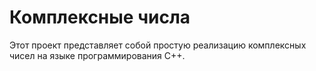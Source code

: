 # Комплексные числа
Этот проект представляет собой простую реализацию комплексных чисел на языке программирования C++.
